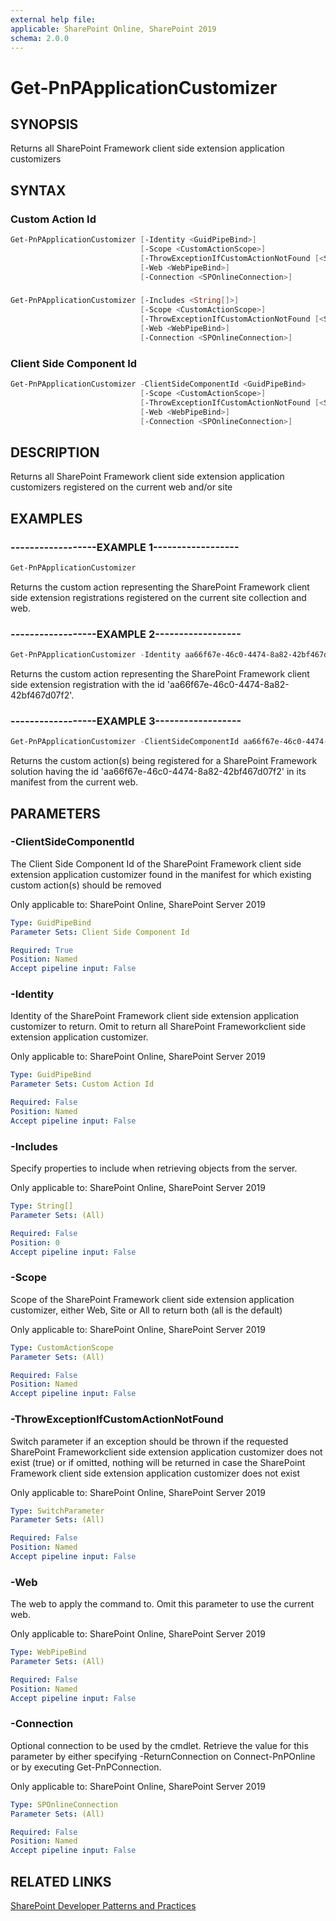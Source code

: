 ```yaml
---
external help file:
applicable: SharePoint Online, SharePoint 2019
schema: 2.0.0
---
```

# Get-PnPApplicationCustomizer

## SYNOPSIS
Returns all SharePoint Framework client side extension application customizers

## SYNTAX 

### Custom Action Id
```powershell
Get-PnPApplicationCustomizer [-Identity <GuidPipeBind>]
                             [-Scope <CustomActionScope>]
                             [-ThrowExceptionIfCustomActionNotFound [<SwitchParameter>]]
                             [-Web <WebPipeBind>]
                             [-Connection <SPOnlineConnection>]
```

### 
```powershell
Get-PnPApplicationCustomizer [-Includes <String[]>]
                             [-Scope <CustomActionScope>]
                             [-ThrowExceptionIfCustomActionNotFound [<SwitchParameter>]]
                             [-Web <WebPipeBind>]
                             [-Connection <SPOnlineConnection>]
```

### Client Side Component Id
```powershell
Get-PnPApplicationCustomizer -ClientSideComponentId <GuidPipeBind>
                             [-Scope <CustomActionScope>]
                             [-ThrowExceptionIfCustomActionNotFound [<SwitchParameter>]]
                             [-Web <WebPipeBind>]
                             [-Connection <SPOnlineConnection>]
```

## DESCRIPTION
Returns all SharePoint Framework client side extension application customizers registered on the current web and/or site

## EXAMPLES

### ------------------EXAMPLE 1------------------
```powershell
Get-PnPApplicationCustomizer
```

Returns the custom action representing the SharePoint Framework client side extension registrations registered on the current site collection and web.

### ------------------EXAMPLE 2------------------
```powershell
Get-PnPApplicationCustomizer -Identity aa66f67e-46c0-4474-8a82-42bf467d07f2
```

Returns the custom action representing the SharePoint Framework client side extension registration with the id 'aa66f67e-46c0-4474-8a82-42bf467d07f2'.

### ------------------EXAMPLE 3------------------
```powershell
Get-PnPApplicationCustomizer -ClientSideComponentId aa66f67e-46c0-4474-8a82-42bf467d07f2 -Scope Web
```

Returns the custom action(s) being registered for a SharePoint Framework solution having the id 'aa66f67e-46c0-4474-8a82-42bf467d07f2' in its manifest from the current web.

## PARAMETERS

### -ClientSideComponentId
The Client Side Component Id of the SharePoint Framework client side extension application customizer found in the manifest for which existing custom action(s) should be removed

Only applicable to: SharePoint Online, SharePoint Server 2019

```yaml
Type: GuidPipeBind
Parameter Sets: Client Side Component Id

Required: True
Position: Named
Accept pipeline input: False
```

### -Identity
Identity of the SharePoint Framework client side extension application customizer to return. Omit to return all SharePoint Frameworkclient side extension application customizer.

Only applicable to: SharePoint Online, SharePoint Server 2019

```yaml
Type: GuidPipeBind
Parameter Sets: Custom Action Id

Required: False
Position: Named
Accept pipeline input: False
```

### -Includes
Specify properties to include when retrieving objects from the server.

Only applicable to: SharePoint Online, SharePoint Server 2019

```yaml
Type: String[]
Parameter Sets: (All)

Required: False
Position: 0
Accept pipeline input: False
```

### -Scope
Scope of the SharePoint Framework client side extension application customizer, either Web, Site or All to return both (all is the default)

Only applicable to: SharePoint Online, SharePoint Server 2019

```yaml
Type: CustomActionScope
Parameter Sets: (All)

Required: False
Position: Named
Accept pipeline input: False
```

### -ThrowExceptionIfCustomActionNotFound
Switch parameter if an exception should be thrown if the requested SharePoint Frameworkclient side extension application customizer does not exist (true) or if omitted, nothing will be returned in case the SharePoint Framework client side extension application customizer does not exist

Only applicable to: SharePoint Online, SharePoint Server 2019

```yaml
Type: SwitchParameter
Parameter Sets: (All)

Required: False
Position: Named
Accept pipeline input: False
```

### -Web
The web to apply the command to. Omit this parameter to use the current web.

Only applicable to: SharePoint Online, SharePoint Server 2019

```yaml
Type: WebPipeBind
Parameter Sets: (All)

Required: False
Position: Named
Accept pipeline input: False
```

### -Connection
Optional connection to be used by the cmdlet. Retrieve the value for this parameter by either specifying -ReturnConnection on Connect-PnPOnline or by executing Get-PnPConnection.

Only applicable to: SharePoint Online, SharePoint Server 2019

```yaml
Type: SPOnlineConnection
Parameter Sets: (All)

Required: False
Position: Named
Accept pipeline input: False
```

## RELATED LINKS

[SharePoint Developer Patterns and Practices](https://aka.ms/sppnp)